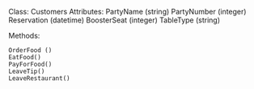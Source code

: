 Class: Customers
  Attributes:
    PartyName (string)
    PartyNumber (integer)
    Reservation (datetime)
    BoosterSeat (integer)
    TableType (string)

  Methods:

    OrderFood ()
    EatFood()
    PayForFood()
    LeaveTip()
    LeaveRestaurant()
